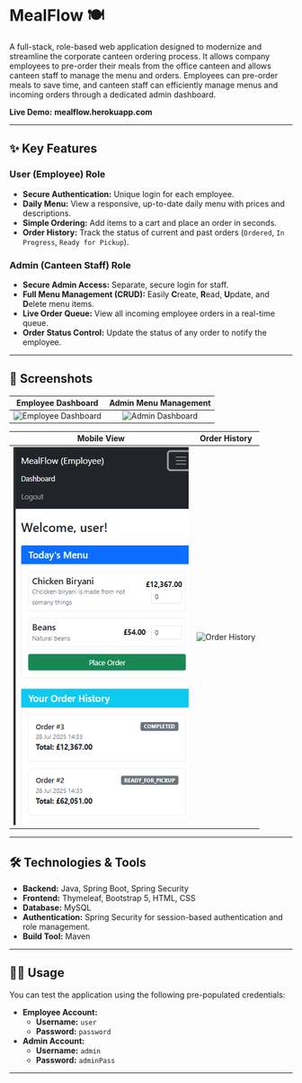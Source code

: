# MealFlow 🍽️

A full-stack, role-based web application designed to modernize and streamline the corporate canteen ordering process. It allows company employees to pre-order their meals from the office canteen and allows canteen staff to manage the menu and orders. Employees can pre-order meals to save time, and canteen staff can efficiently manage menus and incoming orders through a dedicated admin dashboard.

**Live Demo:** **mealflow.herokuapp.com**

---

## ✨ Key Features

### User (Employee) Role
* **Secure Authentication:** Unique login for each employee.
* **Daily Menu:** View a responsive, up-to-date daily menu with prices and descriptions.
* **Simple Ordering:** Add items to a cart and place an order in seconds.
* **Order History:** Track the status of current and past orders (`Ordered`, `In Progress`, `Ready for Pickup`).

### Admin (Canteen Staff) Role
* **Secure Admin Access:** Separate, secure login for staff.
* **Full Menu Management (CRUD):** Easily **C**reate, **R**ead, **U**pdate, and **D**elete menu items.
* **Live Order Queue:** View all incoming employee orders in a real-time queue.
* **Order Status Control:** Update the status of any order to notify the employee.

---

## 📸 Screenshots

| Employee Dashboard | Admin Menu Management |
| :----------------: | :---------------------: |
| ![Employee Dashboard](src/main/resources/templates/images/user-dasboard-image.png) | ![Admin Dashboard](src/main/resources/templates/images/admin-dasboard-image.png) |

| Mobile View | Order History |
| :----------------: | :---------------------: |
| ![Mobile View](src/main/resources/templates/images/mobile-view.png) | ![Order History](src/main/resources/templates/templates/images/mobile-view.png) |

---

## 🛠️ Technologies & Tools

* **Backend:** Java, Spring Boot, Spring Security
* **Frontend:** Thymeleaf, Bootstrap 5, HTML, CSS
* **Database:** MySQL
* **Authentication:** Spring Security for session-based authentication and role management.
* **Build Tool:** Maven

---

## 🧑‍💻 Usage

You can test the application using the following pre-populated credentials:

* **Employee Account:**
    * **Username:** `user`
    * **Password:** `password`
* **Admin Account:**
    * **Username:** `admin`
    * **Password:** `adminPass`

---
